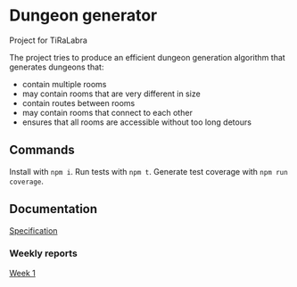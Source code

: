 # Dungeon generator

Project for TiRaLabra

The project tries to produce an efficient dungeon generation algorithm that generates dungeons that:

- contain multiple rooms
- may contain rooms that are very different in size
- contain routes between rooms
- may contain rooms that connect to each other
- ensures that all rooms are accessible without too long detours

## Commands

Install with `npm i`.
Run tests with `npm t`.
Generate test coverage with `npm run coverage`.

## Documentation

[Specification](docs/spec.md)

### Weekly reports

[Week 1](docs/weekly-reports/week1.md)
